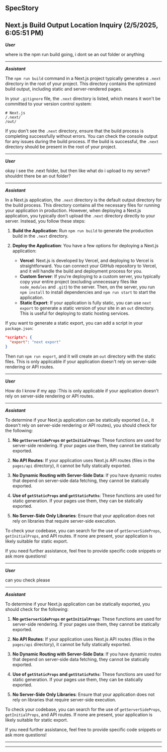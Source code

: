 ## SpecStory

## Next.js Build Output Location Inquiry (2/5/2025, 6:05:51 PM)

_**User**_

where is the npm run build going, i dont se an out folder or anything

---

_**Assistant**_

The `npm run build` command in a Next.js project typically generates a `.next` directory in the root of your project. This directory contains the optimized build output, including static and server-rendered pages.

In your `.gitignore` file, the `.next` directory is listed, which means it won't be committed to your version control system:


```9:11:.gitignore
# Next.js
/.next/
/out/
```


If you don't see the `.next` directory, ensure that the build process is completing successfully without errors. You can check the console output for any issues during the build process. If the build is successful, the `.next` directory should be present in the root of your project.

---

_**User**_

okay i see the .next folder, but then like what do i upload to my server? shouldnt there be an out folder? 

---

_**Assistant**_

In a Next.js application, the `.next` directory is the default output directory for the build process. This directory contains all the necessary files for running your application in production. However, when deploying a Next.js application, you typically don't upload the `.next` directory directly to your server. Instead, you follow these steps:

1. **Build the Application**: Run `npm run build` to generate the production build in the `.next` directory.

2. **Deploy the Application**: You have a few options for deploying a Next.js application:
   - **Vercel**: Next.js is developed by Vercel, and deploying to Vercel is straightforward. You can connect your GitHub repository to Vercel, and it will handle the build and deployment process for you.
   - **Custom Server**: If you're deploying to a custom server, you typically copy your entire project (excluding unnecessary files like `node_modules` and `.git`) to the server. Then, on the server, you run `npm install` to install dependencies and `npm run start` to start the application.
   - **Static Export**: If your application is fully static, you can use `next export` to generate a static version of your site in an `out` directory. This is useful for deploying to static hosting services.

If you want to generate a static export, you can add a script in your `package.json`:

```json:package.json
"scripts": {
  "export": "next export"
}
```

Then run `npm run export`, and it will create an `out` directory with the static files. This is only applicable if your application doesn't rely on server-side rendering or API routes.

---

_**User**_

How do I know if my app :This is only applicable if your application doesn't rely on server-side rendering or API routes.

---

_**Assistant**_

To determine if your Next.js application can be statically exported (i.e., it doesn't rely on server-side rendering or API routes), you should check for the following:

1. **No `getServerSideProps` or `getInitialProps`**: These functions are used for server-side rendering. If your pages use them, they cannot be statically exported.

2. **No API Routes**: If your application uses Next.js API routes (files in the `pages/api` directory), it cannot be fully statically exported.

3. **No Dynamic Routing with Server-Side Data**: If you have dynamic routes that depend on server-side data fetching, they cannot be statically exported.

4. **Use of `getStaticProps` and `getStaticPaths`**: These functions are used for static generation. If your pages use them, they can be statically exported.

5. **No Server-Side Only Libraries**: Ensure that your application does not rely on libraries that require server-side execution.

To check your codebase, you can search for the use of `getServerSideProps`, `getInitialProps`, and API routes. If none are present, your application is likely suitable for static export.

If you need further assistance, feel free to provide specific code snippets or ask more questions!

---

_**User**_

can you check please 

---

_**Assistant**_

To determine if your Next.js application can be statically exported, you should check for the following:

1. **No `getServerSideProps` or `getInitialProps`**: These functions are used for server-side rendering. If your pages use them, they cannot be statically exported.

2. **No API Routes**: If your application uses Next.js API routes (files in the `pages/api` directory), it cannot be fully statically exported.

3. **No Dynamic Routing with Server-Side Data**: If you have dynamic routes that depend on server-side data fetching, they cannot be statically exported.

4. **Use of `getStaticProps` and `getStaticPaths`**: These functions are used for static generation. If your pages use them, they can be statically exported.

5. **No Server-Side Only Libraries**: Ensure that your application does not rely on libraries that require server-side execution.

To check your codebase, you can search for the use of `getServerSideProps`, `getInitialProps`, and API routes. If none are present, your application is likely suitable for static export.

If you need further assistance, feel free to provide specific code snippets or ask more questions!

---



---

